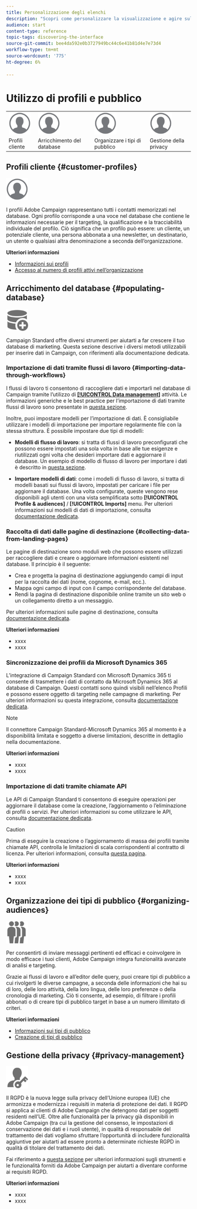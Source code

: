 ```yaml
---
title: Personalizzazione degli elenchi
description: "Scopri come personalizzare la visualizzazione e agire sulle schermate elenco in Adobe Campaign Standard:ordinare, filtrare, eliminare o duplicare gli elementi. Nelle schermate dell’elenco vengono visualizzati gli elementi di una o più risorse specificate."
audience: start
content-type: reference
topic-tags: discovering-the-interface
source-git-commit: bee4da592e0b3727949bc44c6e41b81d4e7e73d4
workflow-type: tm+mt
source-wordcount: '775'
ht-degree: 6%

---
```



# Utilizzo di profili e pubblico

<table>
<tr>
    <td valign="top">
        <a href="../../start/using/work-with-audiences.md"><img width="60px" alt="condizioni" src="assets/icon_profile.svg"/></a>
    </td>
    <td valign="top">
        <a href="../../api/using/creating-a-service.md"><img width="60px" alt="condizioni" src="assets/icon_profile.svg"/></a>
    </td>
    <td valign="top">
        <a href="../../api/using/interacting-with-custom-resources.md"><img width="60px" alt="condizioni" src="assets/icon_profile.svg"/></a>
    </td>
    <td valign="top">
        <a href="../../api/using/interacting-with-marketing-history.md"><img width="60px" alt="condizioni" src="assets/icon_profile.svg"/></a>
    </td>
</tr>
<tr>
<td>Profili cliente</td>
<td>Arricchimento del database</td>
<td>Organizzare i tipi di pubblico</td>
<td>Gestione della privacy</td>
</tr>
</table>

## Profili cliente {#customer-profiles}

<img width="60px" alt="condizioni" src="assets/icon_profile.svg"/>

I profili Adobe Campaign rappresentano tutti i contatti memorizzati nel database. Ogni profilo corrisponde a una voce nel database che contiene le informazioni necessarie per il targeting, la qualificazione e la tracciabilità individuale del profilo. Ciò significa che un profilo può essere: un cliente, un potenziale cliente, una persona abbonata a una newsletter, un destinatario, un utente o qualsiasi altra denominazione a seconda dell’organizzazione.

**Ulteriori informazioni**

* [Informazioni sui profili](../../audiences/using/about-profiles.md)
* [Accesso al numero di profili attivi nell’organizzazione](../../audiences/using/active-profiles.md)

## Arricchimento del database {#populating-database}

<img width="60px" alt="condizioni" src="assets/icon_populate.svg"/>

Campaign Standard offre diversi strumenti per aiutarti a far crescere il tuo database di marketing. Questa sezione descrive i diversi metodi utilizzabili per inserire dati in Campaign, con riferimenti alla documentazione dedicata.

### Importazione di dati tramite flussi di lavoro {#importing-data-through-workflows}

I flussi di lavoro ti consentono di raccogliere dati e importarli nel database di Campaign tramite l’utilizzo di [**[!UICONTROL Data management]**](../../automating/using/about-data-management-activities.md) attività. Le informazioni generiche e le best practice per l’importazione di dati tramite flussi di lavoro sono presentate in [questa sezione](../../automating/using/about-data-import-and-export.md).

Inoltre, puoi impostare modelli per l’importazione di dati. È consigliabile utilizzare i modelli di importazione per importare regolarmente file con la stessa struttura. È possibile impostare due tipi di modelli:

* **Modelli di flusso di lavoro**: si tratta di flussi di lavoro preconfigurati che possono essere impostati una sola volta in base alle tue esigenze e riutilizzati ogni volta che desideri importare dati e aggiornare il database. Un esempio di modello di flusso di lavoro per importare i dati è descritto in [questa sezione](../../automating/using/creating-import-workflow-templates.md).

* **Importare modelli di dati**: come i modelli di flusso di lavoro, si tratta di modelli basati sui flussi di lavoro, impostati per caricare i file per aggiornare il database. Una volta configurate, queste vengono rese disponibili agli utenti con una vista semplificata sotto **[!UICONTROL Profile & audiences]** / **[!UICONTROL Imports]** menu. Per ulteriori informazioni sui modelli di dati di importazione, consulta [documentazione dedicata](../../automating/using/importing-data-with-import-templates.md).

### Raccolta di dati dalle pagine di destinazione {#collecting-data-from-landing-pages}

Le pagine di destinazione sono moduli web che possono essere utilizzati per raccogliere dati e creare o aggiornare informazioni esistenti nel database. Il principio è il seguente:

* Crea e progetta la pagina di destinazione aggiungendo campi di input per la raccolta dei dati (nome, cognome, e-mail, ecc.).
* Mappa ogni campo di input con il campo corrispondente del database.
* Rendi la pagina di destinazione disponibile online tramite un sito web o un collegamento diretto a un messaggio.

Per ulteriori informazioni sulle pagine di destinazione, consulta [documentazione dedicata](../../channels/using/getting-started-with-landing-pages.md).

**Ulteriori informazioni**

* xxxx
* xxxx

### Sincronizzazione dei profili da Microsoft Dynamics 365

L’integrazione di Campaign Standard con Microsoft Dynamics 365 ti consente di trasmettere i dati di contatto da Microsoft Dynamics 365 al database di Campaign.
Questi contatti sono quindi visibili nell’elenco Profili e possono essere oggetto di targeting nelle campagne di marketing. Per ulteriori informazioni su questa integrazione, consulta [documentazione dedicata](../../integrating/using/d365-acs-get-started.md).

>[!NOTE]
>
>Il connettore Campaign Standard-Microsoft Dynamics 365 al momento è a disponibilità limitata e soggetto a diverse limitazioni, descritte in dettaglio nella documentazione.

**Ulteriori informazioni**

* xxxx
* xxxx

### Importazione di dati tramite chiamate API

Le API di Campaign Standard ti consentono di eseguire operazioni per aggiornare il database come la creazione, l’aggiornamento o l’eliminazione di profili o servizi. Per ulteriori informazioni su come utilizzare le API, consulta [documentazione dedicata](../../api/using/get-started-apis.md).

>[!CAUTION]
>
>Prima di eseguire la creazione o l’aggiornamento di massa dei profili tramite chiamate API, controlla le limitazioni di scala corrispondenti al contratto di licenza. Per ulteriori informazioni, consulta [questa pagina](https://helpx.adobe.com/it/legal/product-descriptions/campaign-standard.html#ITInfrastructureResourcesbyActiveProfilesTiers).

**Ulteriori informazioni**

* xxxx
* xxxx

## Organizzazione dei tipi di pubblico {#organizing-audiences}

<img width="60px" alt="condizioni" src="assets/icon_audience.svg"/>

Per consentirti di inviare messaggi pertinenti ed efficaci e coinvolgere in modo efficace i tuoi clienti, Adobe Campaign integra funzionalità avanzate di analisi e targeting.

Grazie ai flussi di lavoro e all’editor delle query, puoi creare tipi di pubblico a cui rivolgerti le diverse campagne, a seconda delle informazioni che hai su di loro, delle loro attività, della loro lingua, delle loro preferenze o della cronologia di marketing. Ciò ti consente, ad esempio, di filtrare i profili abbonati o di creare tipi di pubblico target in base a un numero illimitato di criteri.

**Ulteriori informazioni**

* [Informazioni sui tipi di pubblico](../../audiences/using/about-audiences.md)
* [Creazione di tipi di pubblico](../../audiences/using/creating-audiences.md)

## Gestione della privacy {#privacy-management}

<img width="60px" alt="condizioni" src="assets/icon_privacy.svg"/>

Il RGPD è la nuova legge sulla privacy dell’Unione europea (UE) che armonizza e modernizza i requisiti in materia di protezione dei dati. Il RGPD si applica ai clienti di Adobe Campaign che detengono dati per soggetti residenti nell’UE. Oltre alle funzionalità per la privacy già disponibili in Adobe Campaign (tra cui la gestione del consenso, le impostazioni di conservazione dei dati e i ruoli utente), in qualità di responsabile del trattamento dei dati vogliamo sfruttare l’opportunità di includere funzionalità aggiuntive per aiutarti ad essere pronto a determinate richieste RGPD in qualità di titolare del trattamento dei dati.

Fai riferimento a [questa sezione](../../start/using/privacy.md) per ulteriori informazioni sugli strumenti e le funzionalità forniti da Adobe Campaign per aiutarti a diventare conforme ai requisiti RGPD.

**Ulteriori informazioni**

* xxxx
* xxxx